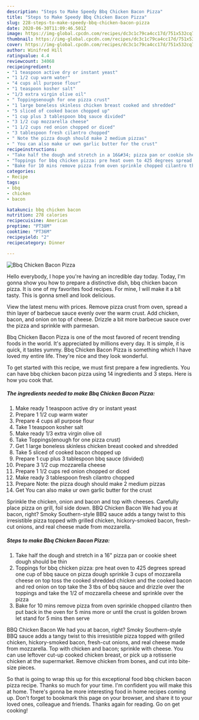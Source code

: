 ```yaml
---
description: "Steps to Make Speedy Bbq Chicken Bacon Pizza"
title: "Steps to Make Speedy Bbq Chicken Bacon Pizza"
slug: 228-steps-to-make-speedy-bbq-chicken-bacon-pizza
date: 2020-06-30T11:09:46.501Z
image: https://img-global.cpcdn.com/recipes/dc3c1c79ca4cc17d/751x532cq70/bbq-chicken-bacon-pizza-recipe-main-photo.jpg
thumbnail: https://img-global.cpcdn.com/recipes/dc3c1c79ca4cc17d/751x532cq70/bbq-chicken-bacon-pizza-recipe-main-photo.jpg
cover: https://img-global.cpcdn.com/recipes/dc3c1c79ca4cc17d/751x532cq70/bbq-chicken-bacon-pizza-recipe-main-photo.jpg
author: Winifred Hill
ratingvalue: 4.4
reviewcount: 34068
recipeingredient:
- "1 teaspoon active dry or instant yeast"
- "1 1/2 cup warm water"
- "4 cups all purpose flour"
- "1 teaspoon kosher salt"
- "1/3 extra virgin olive oil"
- " Toppingsenough for one pizza crust"
- "1 large boneless skinless chicken breast cooked and shredded"
- "5 sliced of cooked bacon chopped up"
- "1 cup plus 3 tablespoon bbq sauce divided"
- "3 1/2 cup mozzarella cheese"
- "1 1/2 cups red onion chopped or diced"
- "3 tablespoon fresh cilantro chopped"
- " Note the pizza dough should make 2 medium pizzas"
- " You can also make ur own garlic butter for the crust"
recipeinstructions:
- "Take half the dough and stretch in a 16&#34; pizza pan or cookie sheet dough should be thin"
- "Toppings for bbq chicken pizza: pre heat oven to 425 degrees spread one cup of bbq sauce on pizza dough sprinkle 3 cups of mozzarella cheese on top toss the cooked shredded chicken and the cooked bacon and red onion on top take the 3 tbs of bbq sauce and drizzle over the toppings and take the 1/2 of mozzarella cheese and sprinkle over the pizza"
- "Bake for 10 mins remove pizza from oven sprinkle chopped cilantro then put back in the oven for 5 mins more or until the crust is golden brown let stand for 5 mins then serve"
categories:
- Recipe
tags:
- bbq
- chicken
- bacon

katakunci: bbq chicken bacon 
nutrition: 278 calories
recipecuisine: American
preptime: "PT38M"
cooktime: "PT36M"
recipeyield: "2"
recipecategory: Dinner

---
```



![Bbq Chicken Bacon Pizza](https://img-global.cpcdn.com/recipes/dc3c1c79ca4cc17d/751x532cq70/bbq-chicken-bacon-pizza-recipe-main-photo.jpg)

Hello everybody, I hope you're having an incredible day today. Today, I'm gonna show you how to prepare a distinctive dish, bbq chicken bacon pizza. It is one of my favorites food recipes. For mine, I will make it a bit tasty. This is gonna smell and look delicious.

View the latest menu with prices. Remove pizza crust from oven, spread a thin layer of barbecue sauce evenly over the warm crust. Add chicken, bacon, and onion on top of cheese. Drizzle a bit more barbecue sauce over the pizza and sprinkle with parmesan.

Bbq Chicken Bacon Pizza is one of the most favored of recent trending foods in the world. It's appreciated by millions every day. It is simple, it is quick, it tastes yummy. Bbq Chicken Bacon Pizza is something which I have loved my entire life. They're nice and they look wonderful.


To get started with this recipe, we must first prepare a few ingredients. You can have bbq chicken bacon pizza using 14 ingredients and 3 steps. Here is how you cook that.

<!--inarticleads1-->

##### The ingredients needed to make Bbq Chicken Bacon Pizza:

1. Make ready 1 teaspoon active dry or instant yeast
1. Prepare 1 1/2 cup warm water
1. Prepare 4 cups all purpose flour
1. Take 1 teaspoon kosher salt
1. Make ready 1/3 extra virgin olive oil
1. Take  Toppings(enough for one pizza crust)
1. Get 1 large boneless skinless chicken breast cooked and shredded
1. Take 5 sliced of cooked bacon chopped up
1. Prepare 1 cup plus 3 tablespoon bbq sauce (divided)
1. Prepare 3 1/2 cup mozzarella cheese
1. Prepare 1 1/2 cups red onion chopped or diced
1. Make ready 3 tablespoon fresh cilantro chopped
1. Prepare  Note: the pizza dough should make 2 medium pizzas
1. Get  You can also make ur own garlic butter for the crust


Sprinkle the chicken, onion and bacon and top with cheeses. Carefully place pizza on grill, foil side down. BBQ Chicken Bacon We had you at bacon, right? Smoky Southern-style BBQ sauce adds a tangy twist to this irresistible pizza topped with grilled chicken, hickory-smoked bacon, fresh-cut onions, and real cheese made from mozzarella. 

<!--inarticleads2-->

##### Steps to make Bbq Chicken Bacon Pizza:

1. Take half the dough and stretch in a 16&#34; pizza pan or cookie sheet dough should be thin
1. Toppings for bbq chicken pizza: pre heat oven to 425 degrees spread one cup of bbq sauce on pizza dough sprinkle 3 cups of mozzarella cheese on top toss the cooked shredded chicken and the cooked bacon and red onion on top take the 3 tbs of bbq sauce and drizzle over the toppings and take the 1/2 of mozzarella cheese and sprinkle over the pizza
1. Bake for 10 mins remove pizza from oven sprinkle chopped cilantro then put back in the oven for 5 mins more or until the crust is golden brown let stand for 5 mins then serve


BBQ Chicken Bacon We had you at bacon, right? Smoky Southern-style BBQ sauce adds a tangy twist to this irresistible pizza topped with grilled chicken, hickory-smoked bacon, fresh-cut onions, and real cheese made from mozzarella. Top with chicken and bacon; sprinkle with cheese. You can use leftover cut-up cooked chicken breast, or pick up a rotisserie chicken at the supermarket. Remove chicken from bones, and cut into bite-size pieces. 

So that is going to wrap this up for this exceptional food bbq chicken bacon pizza recipe. Thanks so much for your time. I'm confident you will make this at home. There's gonna be more interesting food in home recipes coming up. Don't forget to bookmark this page on your browser, and share it to your loved ones, colleague and friends. Thanks again for reading. Go on get cooking!
